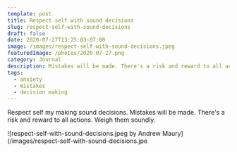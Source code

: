 ```yaml
---
template: post
title: Respect self with sound decisions
slug: respect-self-with-sound-decisions
draft: false
date: 2020-07-27T13:25:03-07:00
image: /images/respect-self-with-sound-decisions.jpeg
featuredImage: /photos/2020-07-27.png
category: Journal
description: Mistakes will be made. There's a risk and reward to all actions. Weigh them soundly. 
tags:
  - anxiety
  - mistakes
  - decision making
---
```

Respect self my making sound decisions. Mistakes will be made. There's a risk and reward to all actions. Weigh them soundly.

![respect-self-with-sound-decisions.jpeg by Andrew Maury](/images/respect-self-with-sound-decisions.jpe

